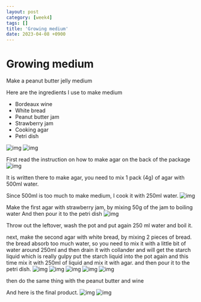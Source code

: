 ```yaml
---
layout: post
category: [week4]
tags: []
title: 'Growing medium'
date: 2023-04-08 +0900
---
```


# Growing medium

Make a peanut butter jelly medium


Here are the ingredients I use to make medium
- Bordeaux wine
- White bread
- Peanut butter jam
- Strawberry jam
- Cooking agar
- Petri dish

![img](IMG_0703.jpg)
![img](IMG_0704.jpg)

First read the instruction on how to make agar on the back of the package
![img](IMG_0705.jpg)

It is written there to make agar, you need to mix 1 pack (4g) of agar with 500ml water.


Since 500ml is too much to make medium, I cook it with 250ml water.
![img](IMG_0706.jpg)

Make the first agar with strawberry jam, by mixing 50g of the jam to boiling water
And then pour it to the petri dish
![img](IMG_0707.jpg)


Throw out the leftover, wash the pot and put again 250 ml water and boil it.

next, make the second agar with white bread, by mixing 2 pieces of bread.
the bread absorb too much water, so you need to mix it with a little bit of water around 250ml
and then drain it with collander and will get the starch liquid which is really gulpy
put the starch liquid into the pot again and this time mix it with 250ml of liquid and mix it with agar.
and then pour it to the petri dish.
![img](IMG_0709.jpg)
![img](IMG_0710.jpg)
![img](IMG_0711.jpg)
![img](IMG_0712.jpg)
![img](IMG_0713.jpg)

then do the same thing with the peanut butter and wine

And here is the final product.
![img](IMG_0714.jpg)
![img](IMG_0715.jpg)
